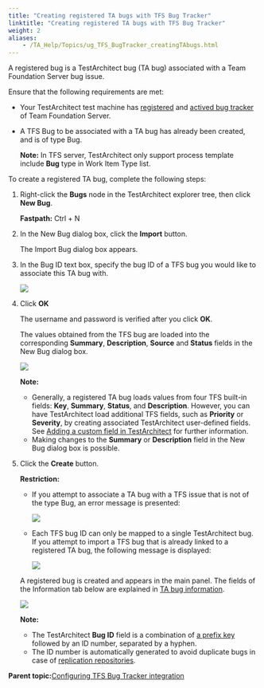 ```yaml
--- 
title: "Creating registered TA bugs with TFS Bug Tracker"
linktitle: "Creating registered TA bugs with TFS Bug Tracker"
weight: 2
aliases: 
    - /TA_Help/Topics/ug_TFS_BugTracker_creatingTAbugs.html
---
```


A registered bug is a TestArchitect bug \(TA bug\) associated with a Team Foundation Server bug issue.

Ensure that the following requirements are met:

-   Your TestArchitect test machine has [registered](/TA_Help/Topics/Integration_MTM_connecting_TFS.html#) and [actived bug tracker](/TA_Help/Topics/ug_TFS_BugTracker_Registering_bugtracker.html#) of Team Foundation Server.
-   A TFS Bug to be associated with a TA bug has already been created, and is of type Bug.

    **Note:** In TFS server, TestArchitect only support process template include **Bug** type in Work Item Type list.


To create a registered TA bug, complete the following steps:

1.  Right-click the **Bugs** node in the TestArchitect explorer tree, then click **New Bug**.

    **Fastpath:** Ctrl + N

2.  In the New Bug dialog box, click the **Import** button.

    The Import Bug dialog box appears.

3.  In the Bug ID text box, specify the bug ID of a TFS bug you would like to associate this TA bug with.

    ![](/images//Images/ug_Bug_ID_TFS.PNG)

4.  Click **OK**

    The username and password is verified after you click **OK**.

    The values obtained from the TFS bug are loaded into the corresponding **Summary**, **Description**, **Source** and **Status** fields in the New Bug dialog box.

    ![](/images//Images/ug_TFS_importbug.png)

    **Note:**

    -   Generally, a registered TA bug loads values from four TFS built-in fields: **Key**, **Summary**, **Status**, and **Description**. However, you can have TestArchitect load additional TFS fields, such as **Priority** or **Severity**, by creating associated TestArchitect user-defined fields. See [Adding a custom field in TestArchitect](/TA_Help/Topics/Bugs_defined_field_TA.html) for further information.
    -   Making changes to the **Summary** or **Description** field in the New Bug dialog box is possible.
5.  Click the **Create** button.

    **Restriction:**

    -   If you attempt to associate a TA bug with a TFS issue that is not of the type Bug, an error message is presented:

        ![](/images//Images/Import_bug_other_type.png)

    -   Each TFS bug ID can only be mapped to a single TestArchitect bug. If you attempt to import a TFS bug that is already linked to a registered TA bug, the following message is displayed:

        ![](/images//Images/Associated_bug_error_message.png)

    A registered bug is created and appears in the main panel. The fields of the Information tab below are explained in [TA bug information](/TA_Help/Topics/Bug_information.html).

    ![](/images//Images/ug_TFS_bug_information_external_bug.PNG)

    **Note:**

    -   The TestArchitect **Bug ID** field is a combination of [a prefix key](/TA_Help/Topics/Projects_and_project_items_create_project.html) followed by an ID number, separated by a hyphen.
    -   The ID number is automatically generated to avoid duplicate bugs in case of [replication repositories](/TA_Administration/Topics/Repo_server_management_replication_repo_intro.html).

**Parent topic:**[Configuring TFS Bug Tracker integration](/TA_Help/Topics/ug_TFS_BugTracker_configuration.html)

